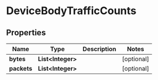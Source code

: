 

# DeviceBodyTrafficCounts

## Properties

Name | Type | Description | Notes
------------ | ------------- | ------------- | -------------
**bytes** | **List&lt;Integer&gt;** |  |  [optional]
**packets** | **List&lt;Integer&gt;** |  |  [optional]



